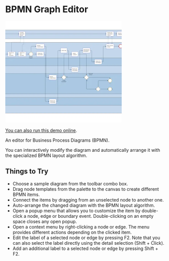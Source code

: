 <!--
 //////////////////////////////////////////////////////////////////////////////
 // @license
 // This file is part of yFiles for HTML.
 // Use is subject to license terms.
 //
 // Copyright (c) by yWorks GmbH, Vor dem Kreuzberg 28,
 // 72070 Tuebingen, Germany. All rights reserved.
 //
 //////////////////////////////////////////////////////////////////////////////
-->
# BPMN Graph Editor

<img src="../../../doc/demo-thumbnails/bpmn-editor.webp" alt="demo-thumbnail" height="320"/>

[You can also run this demo online](https://www.yworks.com/demos/showcase/bpmn/).

An editor for Business Process Diagrams (BPMN).

You can interactively modify the diagram and automatically arrange it with the specialized BPMN layout algorithm.

## Things to Try

- Choose a sample diagram from the toolbar combo box.
- Drag node templates from the palette to the canvas to create different BPMN items.
- Connect the items by dragging from an unselected node to another one.
- Auto-arrange the changed diagram with the BPMN layout algorithm.
- Open a popup menu that allows you to customize the item by double-click a node, edge or boundary event. Double-clicking on an empty space closes any open popup.
- Open a context menu by right-clicking a node or edge. The menu provides different actions depending on the clicked item.
- Edit the label of a selected node or edge by pressing F2. Note that you can also select the label directly using the detail selection (Shift + Click).
- Add an additional label to a selected node or edge by pressing Shift + F2.
